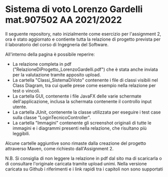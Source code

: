 # Sistema di voto    Lorenzo Gardelli mat.907502 AA 2021/2022

Il seguente repository, nato inizialmente come esercizio per l'assignment 2, ora è stato aggiornato e contiente tutta la relazione di progetto prevista per il laboratorio del corso di Ingegneria del Software.

All'interno della pagina è possibile reperire:
- La relazione completa in pdf ("RelazioneDiProgetto_LorenzoGardelli.pdf") che è stata anche inviata per la valutazione tramite apposito upload.
- La cartella "Classi_SistemaDiVoto" contenente i file di classi visibili nel Class Diagram, tra cui quelle prese come esempio nella relazione per test o vincoli.
- La cartella GUI, contenente i file JavaFX delle varie schermate dell'applicazione, inclusa la schermata contenente il controllo input utente.
- La cartella JUnit, contenente la classe utilizzata per eseguire i test case sulla classe "LoginTecnicoController".
- La cartella "Immagini" contenente gli screenshot originali di tutte le immagini e i diagrammi presenti nella relazione, che risultano più leggibili.

Alcune cartelle aggiuntive sono rimaste dalla creazione del progetto attraverso Maven, come richiesto dall'Assignment 2.

N.B. Si consiglia di non leggere la relazione in pdf dal sito ma di scaricarla o di consultare l'originale caricata tramite upload unimi. Nella versione caricata su Github i riferimenti e i link rapidi tra i capitoli non sono supportati
